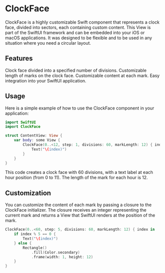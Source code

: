 # ClockFace
ClockFace is a highly customizable Swift component that represents a clock face, divided into sectors, each containing custom content. This View is part of the SwiftUI framework and can be embedded into your iOS or macOS applications. It was designed to be flexible and to be used in any situation where you need a circular layout.

## Features
Clock face divided into a specified number of divisions.
Customizable length of marks on the clock face.
Customizable content at each mark.
Easy integration into your SwiftUI application.

## Usage
Here is a simple example of how to use the ClockFace component in your application:

```swift
import SwiftUI
import ClockFace

struct ContentView: View {
    var body: some View {
        ClockFace(0..<12, step: 1, divisions: 60, markLength: 12) { index in
            Text("\(index)")
        }
    }
}
```


This code creates a clock face with 60 divisions, with a text label at each hour position (from 0 to 11). The length of the mark for each hour is 12.

## Customization
You can customize the content of each mark by passing a closure to the ClockFace initializer. The closure receives an integer representing the current mark and returns a View that SwiftUI renders at the position of the mark.

```swift
ClockFace(0..<60, step: 5, divisions: 60, markLength: 12) { index in
    if index % 5 == 0 {
        Text("\(index)")
    } else {
        Rectangle()
            .fill(Color.secondary)
            .frame(width: 1, height: 12)
    }
}
```

